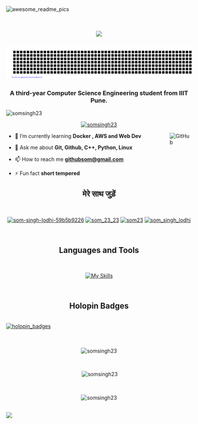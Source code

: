 <img width="1000" alt="awesome_readme_pics" src="https://user-images.githubusercontent.com/91485305/196938698-5406938f-e4e6-4b89-9599-7619342be540.png">
<h1 align = "center" ><img src = "https://readme-typing-svg.herokuapp.com?font=Kalam&size=40&duration=2000&pause=380&color=02A8F7&center=true&vCenter=true&width=443&height=55&lines=Hi+%F0%9F%91%8B%2C+I'm+Som"/></h1>

![gitartwork](gitartwork.svg)
<h3 align="center">A third-year Computer Science Engineering student from IIIT Pune.</h3>

<p align="left"> <img src="https://komarev.com/ghpvc/?username=somsingh23&label=Profile%20views&color=0e75b6&style=flat" alt="somsingh23" /> </p>

<p align="center"> <a href="https://github.com/ryo-ma/github-profile-trophy"><img src="https://github-profile-trophy.vercel.app/?username=SomSingh23&theme=juicyfresh&no-bg=true" alt="somsingh23" /></a> </p>
<img alt="GitHub" src="https://github.githubassets.com/images/mona-loading-dark.gif" width="60" height="60" align="right"  />

- 🌱 I’m currently learning <b>Docker , AWS and Web Dev</b>

- 💬 Ask me about **Git, Github, C++, Python, Linux**

- 📫 How to reach me **githubsom@gmail.com**

- ⚡ Fun fact **short tempered**

<h2 align="center">मेरे साथ जुड़ें</h2>
<br>
<p align="center">
<a href="https://linkedin.com/in/som-singh-lodhi-59b5b9226" target="blank"><img align="center" src="https://raw.githubusercontent.com/rahuldkjain/github-profile-readme-generator/master/src/images/icons/Social/linked-in-alt.svg" alt="som-singh-lodhi-59b5b9226" height="30" width="40" /></a>
<a href="https://www.codechef.com/users/som_23_23" target="blank"><img align="center" src="https://cdn.jsdelivr.net/npm/simple-icons@3.1.0/icons/codechef.svg" alt="som_23_23" height="30" width="40" /></a>
<a href="https://codeforces.com/profile/som23" target="blank"><img align="center" src="https://raw.githubusercontent.com/rahuldkjain/github-profile-readme-generator/master/src/images/icons/Social/codeforces.svg" alt="som23" height="30" width="40" /></a>
<a href="https://auth.geeksforgeeks.org/user/som_singh_lodhi" target="blank"><img align="center" src="https://raw.githubusercontent.com/rahuldkjain/github-profile-readme-generator/master/src/images/icons/Social/geeks-for-geeks.svg" alt="som_singh_lodhi" height="30" width="40" /></a>
</p>
<br>
<h2 align="center" class="font">Languages and Tools</h2>
<br>
<p align="center"><a href="https://skills.thijs.gg"><img src="https://skills.thijs.gg/icons?i=aws,bootstrap,blender,c,cpp,css,docker,git,github,githubactions,html,java,js,linux,mongodb,nodejs,postgres,py,react,redis,regex,rust,vim,vscode" alt="My Skills"></a></p>
<br>
<h2 align="center" class="font">Holopin Badges</h2>
<br>
<a href="https://www.holopin.io/@som_23" target="blank"><img width="1000" alt="holopin_badges" src="https://holopin.me/som_23"></a>
<br>
<br>
<br>
<div align="center"><p><img align="center" src="https://github-readme-stats.vercel.app/api/top-langs/?username=SomSingh23&amp;langs_count=7&amp;theme=tokyonight" alt="somsingh23" /></p>
<br>
<p>&nbsp;<img align="center" src="https://awesome-github-stats.azurewebsites.net/user-stats/SomSingh23?cardType=level&theme=github-dark&preferLogin=false&Border=DDDDDD" alt="somsingh23" /></p>
<br>
<p><img align="center" src="https://github-readme-streak-stats.herokuapp.com/?user=SomSingh23&amp;theme=blue-green" alt="somsingh23" /></p></div>

<br>
<img src = "https://github-readme-activity-graph.vercel.app/graph?username=SomSingh23&theme=react-dark">
